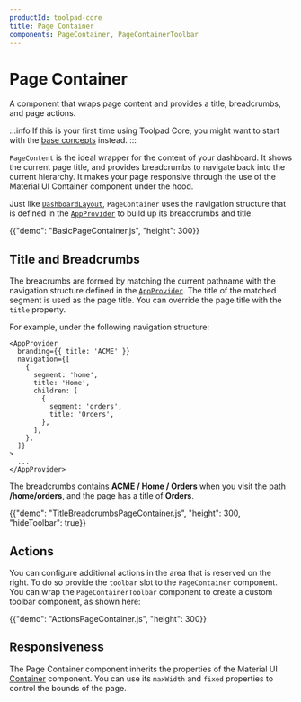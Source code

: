 ```yaml
---
productId: toolpad-core
title: Page Container
components: PageContainer, PageContainerToolbar
---
```


# Page Container

<p class="description">A component that wraps page content and provides a title, breadcrumbs, and page actions.</p>

:::info
If this is your first time using Toolpad Core, you might want to start with the [base concepts](/toolpad/core/introduction/base-concepts/) instead.
:::

`PageContent` is the ideal wrapper for the content of your dashboard. It shows the current page title, and provides breadcrumbs to navigate back into the current hierarchy. It makes your page responsive through the use of the Material&nbsp;UI Container component under the hood.

Just like [`DashboardLayout`](/toolpad/core/react-dashboard-layout/), `PageContainer` uses the navigation structure that is defined in the [`AppProvider`](/toolpad/core/react-app-provider/) to build up its breadcrumbs and title.

{{"demo": "BasicPageContainer.js", "height": 300}}

## Title and Breadcrumbs

The breacrumbs are formed by matching the current pathname with the navigation structure defined in the [`AppProvider`](/toolpad/core/react-app-provider/). The title of the matched segment is used as the page title. You can override the page title with the `title` property.

For example, under the following navigation structure:

```tsx
<AppProvider
  branding={{ title: 'ACME' }}
  navigation={[
    {
      segment: 'home',
      title: 'Home',
      children: [
        {
          segment: 'orders',
          title: 'Orders',
        },
      ],
    },
  ]}
>
  ...
</AppProvider>
```

The breadcrumbs contains **ACME / Home / Orders** when you visit the path **/home/orders**, and the page has a title of **Orders**.

{{"demo": "TitleBreadcrumbsPageContainer.js", "height": 300, "hideToolbar": true}}

## Actions

You can configure additional actions in the area that is reserved on the right. To do so provide the `toolbar` slot to the `PageContainer` component. You can wrap the `PageContainerToolbar` component to create a custom toolbar component, as shown here:

{{"demo": "ActionsPageContainer.js", "height": 300}}

## Responsiveness

The Page Container component inherits the properties of the Material&nbsp;UI [Container](https://mui.com/material-ui/react-container/) component. You can use its `maxWidth` and `fixed` properties to control the bounds of the page.
